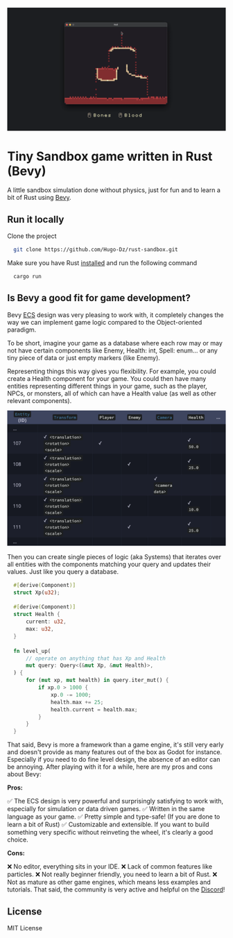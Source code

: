 <p align="center"><img src="screenshots/thumbnail.png"/></p>

# Tiny Sandbox game written in Rust (Bevy)

A little sandbox simulation done without physics, just for fun and to learn a bit of Rust using [Bevy](https://bevyengine.org/).

## Run it locally

Clone the project

```bash
  git clone https://github.com/Hugo-Dz/rust-sandbox.git
```

Make sure you have Rust [installed](https://www.rust-lang.org/tools/install) and run the following command

```bash
  cargo run
```

## Is Bevy a good fit for game development?

Bevy [ECS](https://bevy-cheatbook.github.io/programming/intro-data.html) design was very pleasing to work with, it completely changes the way we can implement game logic compared to the Object-oriented paradigm.

To be short, imagine your game as a database where each row may or may not have certain components like Enemy, Health: int, Spell: enum... or any tiny piece of data or just empty markers (like Enemy).

Representing things this way gives you flexibility. For example, you could create a Health component for your game.
You could then have many entities representing different things in your game, such as the player, NPCs, or monsters, all of which can have a Health value (as well as other relevant components).

<p align="center"><img src="screenshots/data.png"/></p>

Then you can create single pieces of logic (aka Systems) that iterates over all entities with the components matching your query and updates their values. Just like you query a database.

```rust
  #[derive(Component)]
  struct Xp(u32);

  #[derive(Component)]
  struct Health {
      current: u32,
      max: u32,
  }

  fn level_up(
      // operate on anything that has Xp and Health
      mut query: Query<(&mut Xp, &mut Health)>,
  ) {
      for (mut xp, mut health) in query.iter_mut() {
          if xp.0 > 1000 {
              xp.0 -= 1000;
              health.max += 25;
              health.current = health.max;
          }
      }
  }
```

That said, Bevy is more a framework than a game engine, it's still very early and doesn't provide as many features out of the box as Godot for instance. Especially if you need to do fine level design, the absence of an editor can be annoying.
After playing with it for a while, here are my pros and cons about Bevy:

**Pros:**

✅ The ECS design is very powerful and surprisingly satisfying to work with, especially for simulation or data driven games.
✅ Written in the same language as your game.
✅ Pretty simple and type-safe! (If you are done to learn a bit of Rust)
✅ Customizable and extensible. If you want to build something very specific without reinveting the wheel, it's clearly a good choice.


**Cons:**

❌ No editor, everything sits in your IDE.
❌ Lack of common features like particles.
❌ Not really beginner friendly, you need to learn a bit of Rust.
❌ Not as mature as other game engines, which means less examples and tutorials. That said, the community is very active and helpful on the [Discord](https://discord.gg/bevy)!


## License

MIT License